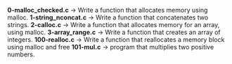 **0-malloc_checked.c** -> Write a function that allocates memory using malloc.
**1-string_nconcat.c** -> Write a function that concatenates two strings.
**2-calloc.c** -> Write a function that allocates memory for an array, using malloc.
**3-array_range.c** -> Write a function that creates an array of integers.
**100-realloc.c** -> Write a function that reallocates a memory block using malloc and free
**101-mul.c** ->  program that multiplies two positive numbers.

